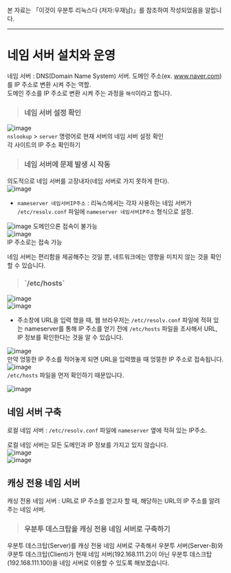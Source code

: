 본 자료는 「이것이 우분투 리눅스다 (저자:우재남)」를 참조하여 작성되었음을 알립니다.

---

# 네임 서버 설치와 운영

네임 서버 : DNS(Domain Name System) 서버. 도메인 주소(ex. www.naver.com)를 IP 주소로 변환 시켜 주는 역할.   
도메인 주소를 IP 주소로 변환 시켜 주는 과정을 `해석`이라고 합니다.   

> <h3>네임 서버 설정 확인</h3>

![image](https://user-images.githubusercontent.com/43658658/139817894-4575c4db-b945-43cd-ac6b-1bc9406c586d.png)   
`nslookup` > `server` 명령어로 현재 서버의 네임 서버 설정 확인   
각 사이트의 IP 주소 확인하기

> <h3>네임 서버에 문제 발생 시 작동</h3>

의도적으로 네임 서버를 고장내자(네임 서버로 가지 못하게 한다).   
![image](https://user-images.githubusercontent.com/43658658/139818847-175cbd24-04c4-4fa0-a1ab-be76a54c20b6.png)   
* `nameserver 네임서버IP주소` : 리눅스에서는 각자 사용하는 네임 서버가 `/etc/resolv.conf` 파일에 `nameserver 네임서버IP주소` 형식으로 설정.   

![image](https://user-images.githubusercontent.com/43658658/139819766-0ed1b721-03f8-4afb-aad4-27ff8904b28b.png)   도메인으론 접속이 불가능   
![image](https://user-images.githubusercontent.com/43658658/139819498-ac535b2c-d444-4650-8a9f-a3aa1d0db824.png)   
IP 주소로는 접속 가능

네임 서버는 편리함을 제공해주는 것일 뿐, 네트워크에는 영향을 미치지 않는 것을 확인할 수 있습니다.   

> <h3>`/etc/hosts`</h3>

![image](https://user-images.githubusercontent.com/43658658/139820325-c05a18b4-e051-4fb3-8b49-bf09bfd53e54.png)   
![image](https://user-images.githubusercontent.com/43658658/139820467-60388506-b507-4ec8-ac15-4736bf2f432e.png)   
* 주소창에 URL을 입력 했을 때, 웹 브라우저는 `/etc/resolv.conf` 파일에 적혀 있는 nameserver를 통해 IP 주소를 얻기 
전에 `/etc/hosts` 파일을 조사해서 URL, IP 정보를 확인한다는 것을 알 수 있습니다.

![image](https://user-images.githubusercontent.com/43658658/139822258-76fef367-5b16-4912-b07d-b270a42756db.png)   
만약 엉뚱한 IP 주소를 적어놓게 되면 URL을 입력했을 때 엉뚱한 IP 주소로 접속됩니다.   
![image](https://user-images.githubusercontent.com/43658658/139822421-403dbb06-4ebf-4462-b27c-fe7fcceddef9.png)   
`/etc/hosts` 파일을 먼저 확인하기 때문입니다.

![image](https://user-images.githubusercontent.com/43658658/139822560-e7ce8346-166b-4a94-86f2-9d5b02269ac9.png)

## 네임 서버 구축

로컬 네임 서버 : `/etc/resolv.conf` 파일에 `nameserver` 옆에 적혀 있는 IP주소.

로컬 네임 서버는 모든 도메인과 IP 정보를 가지고 있지 않습니다.   
![image](https://user-images.githubusercontent.com/43658658/139824284-7fd99c9d-5296-493c-8ba7-bc510ddfbbd1.png)   
![image](https://user-images.githubusercontent.com/43658658/139824626-37878001-1b8c-4980-8fa0-5984e6faa5c3.png)   

## 캐싱 전용 네임 서버

캐싱 전용 네임 서버 : URL로 IP 주소를 얻고자 할 때, 해당하는 URL의 IP 주소를 알려주는 네임 서버.

> <h3>우분투 데스크탑을 캐싱 전용 네임 서버로 구축하기</h3>

우분투 데스크탑(Server)를 캐싱 전용 네임 서버로 구축해서 우분투 서버(Server-B)와 쿠분투 데스크탑(Client)가 현재 네임 서버(192.168.111.2)이 아닌 우분투 데스크탑(192.168.111.100)을 네임 서버로 이용할 수 있도록 해보겠습니다.


